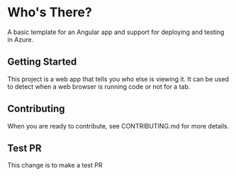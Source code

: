 Who's There?
==============

A basic template for an Angular app and support for deploying and testing in Azure.

Getting Started
---------------
This project is a web app that tells you who else is viewing it. It can be used to detect when a web browser is running code or not for a tab.

Contributing
------------
When you are ready to contribute, see CONTRIBUTING.md for more details.

Test PR
-------
This change is to make a test PR
